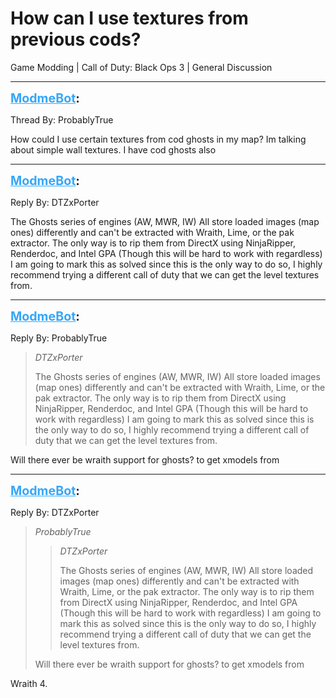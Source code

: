 # How can I use textures from previous cods?
Game Modding | Call of Duty: Black Ops 3 | General Discussion

---
<strong style="font-size: 1.4em;"><span style="text-decoration: underline;text-decoration-color: #34a7f9;"><span style="color:#34a7f9;">ModmeBot</span></span>:</strong>

<p>Thread By: ProbablyTrue<br /><p style="text-align:left;">How could I use certain textures from cod ghosts in my map? Im talking about simple wall textures. I have cod ghosts also</p></p>

---
<strong style="font-size: 1.4em;"><span style="text-decoration: underline;text-decoration-color: #34a7f9;"><span style="color:#34a7f9;">ModmeBot</span></span>:</strong>

<p>Reply By: DTZxPorter<br /><p style="text-align:left;">The Ghosts series of engines (AW, MWR, IW) All store loaded images (map ones) differently and can&#39;t be extracted with Wraith, Lime, or the pak extractor.  The only way is to rip them from DirectX using NinjaRipper, Renderdoc, and Intel GPA (Though this will be hard to work with regardless) I am going to mark this as solved since this is the only way to do so, I highly recommend trying a different call of duty that we can get the level textures from.</p></p>

---
<strong style="font-size: 1.4em;"><span style="text-decoration: underline;text-decoration-color: #34a7f9;"><span style="color:#34a7f9;">ModmeBot</span></span>:</strong>

<p>Reply By: ProbablyTrue<br /><blockquote><em>DTZxPorter</em><p style="text-align:left;">The Ghosts series of engines (AW, MWR, IW) All store loaded images (map ones) differently and can&#39;t be extracted with Wraith, Lime, or the pak extractor.  The only way is to rip them from DirectX using NinjaRipper, Renderdoc, and Intel GPA (Though this will be hard to work with regardless) I am going to mark this as solved since this is the only way to do so, I highly recommend trying a different call of duty that we can get the level textures from.</p></blockquote><p style="text-align:left;">Will there ever be wraith support for ghosts? to get xmodels from</p></p>

---
<strong style="font-size: 1.4em;"><span style="text-decoration: underline;text-decoration-color: #34a7f9;"><span style="color:#34a7f9;">ModmeBot</span></span>:</strong>

<p>Reply By: DTZxPorter<br /><blockquote><em>ProbablyTrue</em><blockquote><em>DTZxPorter</em><p style="text-align:left;">The Ghosts series of engines (AW, MWR, IW) All store loaded images (map ones) differently and can&#39;t be extracted with Wraith, Lime, or the pak extractor.  The only way is to rip them from DirectX using NinjaRipper, Renderdoc, and Intel GPA (Though this will be hard to work with regardless) I am going to mark this as solved since this is the only way to do so, I highly recommend trying a different call of duty that we can get the level textures from.</p></blockquote><p style="text-align:left;">Will there ever be wraith support for ghosts? to get xmodels from</p></blockquote><p style="text-align:left;">Wraith 4.</p></p>
